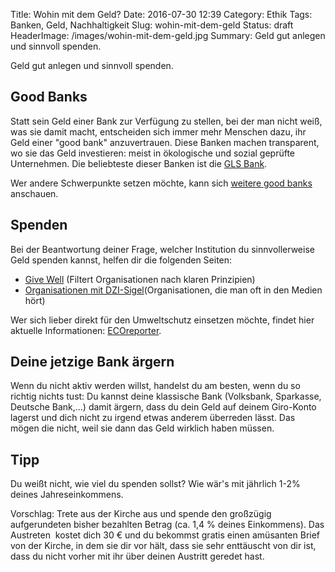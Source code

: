 Title: Wohin mit dem Geld?
Date: 2016-07-30 12:39
Category: Ethik
Tags: Banken, Geld, Nachhaltigkeit
Slug: wohin-mit-dem-geld
Status: draft
HeaderImage: /images/wohin-mit-dem-geld.jpg
Summary: Geld gut anlegen und sinnvoll spenden.<!--more-->

Geld gut anlegen und sinnvoll spenden.<!--more-->

Good Banks
----------

Statt sein Geld einer Bank zur Verfügung zu stellen, bei der man nicht
weiß, was sie damit macht, entscheiden sich immer mehr Menschen dazu,
ihr Geld einer "good bank" anzuvertrauen. Diese Banken machen
transparent, wo sie das Geld investieren: meist in ökologische und
sozial geprüfte Unternehmen. Die beliebteste dieser Banken ist die [GLS Bank](https://www.gls.de).

Wer andere Schwerpunkte setzen möchte, kann sich [weitere good
banks](http://www.ecoreporter.de/nachhaltige-anbieter/bankenvermoegensverwaltung.html)
anschauen.

Spenden
-------

Bei der Beantwortung deiner Frage, welcher Institution du
sinnvollerweise Geld spenden kannst, helfen dir die folgenden Seiten:

-   [Give Well](http://www.givewell.org/) (Filtert Organisationen nach
    klaren Prinzipien)
-   [Organisationen mit     DZI-Sigel](http://www.dzi.de/spenderberatung/das-spenden-siegel/liste-aller-spenden-siegel-organisationen-a-z/)(Organisationen,
    die man oft in den Medien hört)

Wer sich lieber direkt für den Umweltschutz einsetzen möchte, findet
hier aktuelle Informationen:
[ECOreporter](http://www.ecoreporter.de/newsportal.html).

Deine jetzige Bank ärgern
-------------------------

Wenn du nicht aktiv werden willst, handelst du am besten, wenn du so
richtig nichts tust: Du kannst deine klassische Bank (Volksbank,
Sparkasse, Deutsche Bank,...) damit ärgern, dass du dein Geld auf deinem
Giro-Konto lagerst und dich nicht zu irgend etwas anderem überreden
lässt. Das mögen die nicht, weil sie dann das Geld wirklich haben
müssen.

Tipp
----

Du weißt nicht, wie viel du spenden sollst? Wie wär's mit jährlich 1-2%
deines Jahreseinkommens.

Vorschlag: Trete aus der Kirche aus und spende den großzügig
aufgerundeten bisher bezahlten Betrag (ca. 1,4 % deines Einkommens). Das
Austreten  kostet dich 30 € und du bekommst gratis einen amüsanten Brief
von der Kirche, in dem sie dir vor hält, dass sie sehr enttäuscht von
dir ist, dass du nicht vorher mit ihr über deinen Austritt geredet hast.

